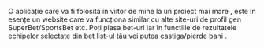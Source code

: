 O aplicație care va fi folosită în viitor de mine la un proiect mai mare , este în esențe un website care va funcționa similar cu alte site-uri de profil gen SuperBet/SportsBet etc.
Poți plasa bet-uri iar în funcțiile de rezultatele echipelor selectate din bet list-ul tău vei putea castiga/pierde bani .
